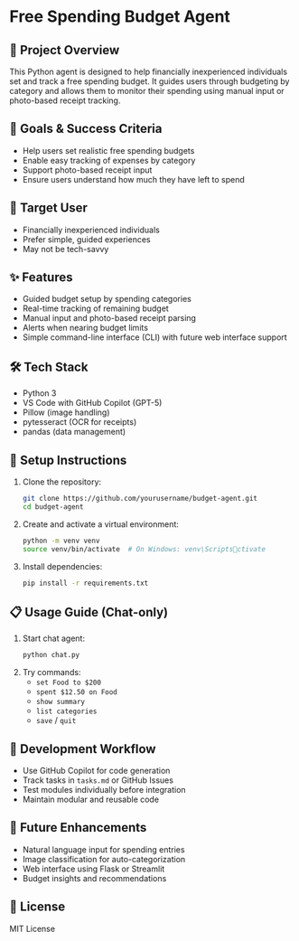 
# Free Spending Budget Agent

## 🧠 Project Overview
This Python agent is designed to help financially inexperienced individuals set and track a free spending budget. It guides users through budgeting by category and allows them to monitor their spending using manual input or photo-based receipt tracking.

## 🎯 Goals & Success Criteria
- Help users set realistic free spending budgets
- Enable easy tracking of expenses by category
- Support photo-based receipt input
- Ensure users understand how much they have left to spend

## 👤 Target User
- Financially inexperienced individuals
- Prefer simple, guided experiences
- May not be tech-savvy

## ✨ Features
- Guided budget setup by spending categories
- Real-time tracking of remaining budget
- Manual input and photo-based receipt parsing
- Alerts when nearing budget limits
- Simple command-line interface (CLI) with future web interface support

## 🛠️ Tech Stack
- Python 3
- VS Code with GitHub Copilot (GPT-5)
- Pillow (image handling)
- pytesseract (OCR for receipts)
- pandas (data management)

## 🚀 Setup Instructions
1. Clone the repository:
   ```bash
   git clone https://github.com/yourusername/budget-agent.git
   cd budget-agent
   ```
2. Create and activate a virtual environment:
   ```bash
   python -m venv venv
   source venv/bin/activate  # On Windows: venv\Scriptsctivate
   ```
3. Install dependencies:
   ```bash
   pip install -r requirements.txt
   ```

## 📋 Usage Guide (Chat-only)
1. Start chat agent:
   ```bash
   python chat.py
   ```
2. Try commands:
   - `set Food to $200`
   - `spent $12.50 on Food`
   - `show summary`
   - `list categories`
   - `save` / `quit`

## 🔄 Development Workflow
- Use GitHub Copilot for code generation
- Track tasks in `tasks.md` or GitHub Issues
- Test modules individually before integration
- Maintain modular and reusable code

## 🌱 Future Enhancements
- Natural language input for spending entries
- Image classification for auto-categorization
- Web interface using Flask or Streamlit
- Budget insights and recommendations

## 📄 License
MIT License
